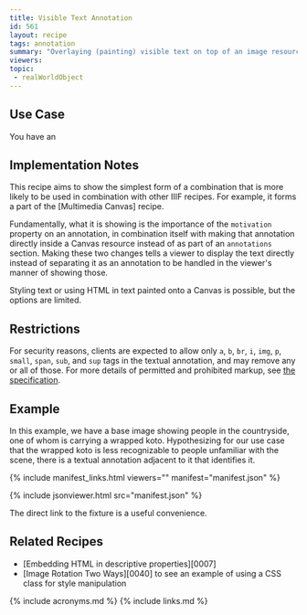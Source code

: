 ```yaml
---
title: Visible Text Annotation
id: 561
layout: recipe
tags: annotation
summary: "Overlaying (painting) visible text on top of an image resource"
viewers:
topic:
 - realWorldObject
---
```


## Use Case

You have an 

## Implementation Notes

This recipe aims to show the simplest form of a combination that is more likely to be used in combination with other IIIF recipes. For example, it forms a part of the [Multimedia Canvas] recipe.

Fundamentally, what it is showing is the importance of the `motivation` property on an annotation, in combination itself with making that annotation directly inside a Canvas resource instead of as part of an `annotations` section. Making these two changes tells a viewer to display the text directly instead of separating it as an annotation to be handled in the viewer's manner of showing those.

Styling text or using HTML in text painted onto a Canvas is possible, but the options are limited. 

## Restrictions

For security reasons, clients are expected to allow only `a`, `b`, `br`, `i`, `img`, `p`, `small`, `span`, `sub`, and `sup` tags in the textual annotation, and may remove any or all of those. For more details of permitted and prohibited markup, see [the specification](https://iiif.io/api/presentation/3.0/#45-html-markup-in-property-values).

## Example

In this example, we have a base image showing people in the countryside, one of whom is carrying a wrapped koto. Hypothesizing for our use case that the wrapped koto is less recognizable to people unfamiliar with the scene, there is a textual annotation adjacent to it that identifies it.

{% include manifest_links.html viewers="" manifest="manifest.json" %}

{% include jsonviewer.html src="manifest.json" %}

The direct link to the fixture is a useful convenience.

## Related Recipes

* [Embedding HTML in descriptive properties][0007]
* [Image Rotation Two Ways][0040] to see an example of using a CSS class for style manipulation

{% include acronyms.md %}
{% include links.md %}
